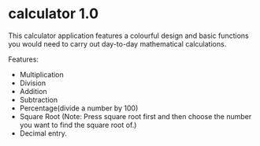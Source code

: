 # calculator 1.0

This calculator application features a colourful design and basic functions you would need to carry out day-to-day mathematical calculations. 

Features: 
- Multiplication
- Division
- Addition 
- Subtraction
- Percentage(divide a number by 100)
- Square Root (Note: Press square root first and then choose the number you want to find the square root of.)
- Decimal entry.

